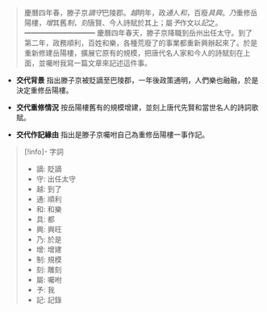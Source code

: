 > 慶曆四年春，滕子京*謫守*巴陵郡。*越*明年，政*通*人*和*，百廢*具興*。*乃*重修岳陽樓，*增*其舊*制*，*刻*唐賢、今人詩賦於其上；屬*予*作文以*記*之。
> ━━━━━━━━━━
> 慶曆四年春天，滕子京降職到岳州出任太守。到了第二年，政務順利，百姓和樂，各種荒廢了的事業都重新興辦起來了。於是重新修建岳陽樓，擴展它原有的規模，把唐代名人家和今人的詩賦刻在上面，並囑咐我寫一篇文章來記述這件事。

- **交代背景**
  指出滕子京被貶謫至巴陵郡，一年後政策通明，人們樂也融融，於是決定重修岳陽樓。

- **交代重修情況**
  按岳陽樓舊有的規模增建，並刻上唐代先賢和當世名人的詩詞歌賦。

- **交代作記緣由**
  指出是滕子京囑咐自己為重修岳陽樓一事作記。

> [!info]- 字詞
> - 謫: 貶謫
> - <span class="hi-orange">守: 出任太守</span>
> - 越: 到了
> - 通: 順利
> - 和: 和樂
> - 具: 都
> - <span class="hi-orange">興: 興旺</span>
> - 乃: 於是
> - 增: 增建
> - 制: 規模
> - 刻: 雕刻
> - 屬: 囑咐
> - 予: 我
> - 記: 記錄

